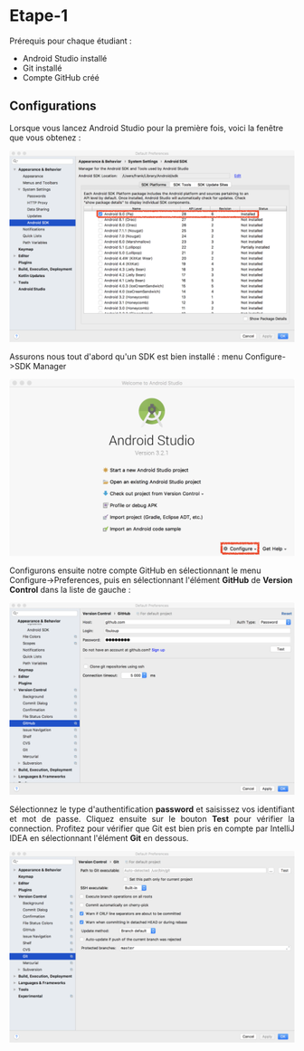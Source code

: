 # Etape-1
Prérequis pour chaque étudiant :
* Android Studio installé
* Git installé
* Compte GitHub créé


## Configurations

Lorsque vous lancez Android Studio pour la première fois, voici la fenêtre que vous obtenez :

<p align="center">
<img src="/images/image_1a.png" alt="drawing" width="600"/>
</p>

Assurons nous tout d'abord qu'un SDK est bien installé : menu Configure->SDK Manager

<p align="center">
<img src="/images/image_1b.png" alt="drawing" width="600"/>
</p>

Configurons ensuite notre compte GitHub en sélectionnant le menu Configure->Preferences, puis en sélectionnant l'élément **GitHub** de **Version Control** dans la liste de gauche :
<p align="center">
<img src="/images/image_1c.png" alt="drawing" width="600"/>
</p>

<p align="justify">
  Sélectionnez le type d'authentification <b>password</b> et saisissez vos identifiant et mot de passe. Cliquez ensuite sur le bouton <b>Test</b> pour vérifier la connection. Profitez pour vérifier que Git est bien pris en compte par IntelliJ IDEA en sélectionnant l'élément <b>Git</b> en dessous.
  </p>
  
  <p align="center">
<img src="/images/image_1d.png" alt="drawing" width="600"/>
</p>

